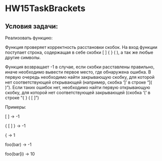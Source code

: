 # HW15TaskBrackets

## Условия задачи:

Реализовать функцию:

Функция проверяет корректность расстановки скобок. На вход функции поступает строка, содержащая в себе скобки [ ] { } ( ), а так же любые другие символы.

Функция возвращает -1 в случае, если скобки расставлены правильно, иначе необходимо вывести первое место, где обнаружена ошибка. В первую очередь необходимо найти закрывающую скобку, для которой нет соответствующей открывающей (например, скобка ‘]’ в строке “]( )”). Если таких ошибок нет, необходимо найти первую открывающую скобку, для которой нет соответствующей закрывающей (скобка ‘(‘ в строке “{ } ( [ ]”)

Примеры:

[ ] -> -1

{ [ ] } -> -1

{ -> 1

foo(bar) -> -1

foo(bar[i) -> 10
